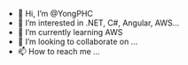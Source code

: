 - 👋 Hi, I’m @YongPHC
- 👀 I’m interested in .NET, C#, Angular, AWS...
- 🌱 I’m currently learning AWS
- 💞️ I’m looking to collaborate on ...
- 📫 How to reach me ...

<!---
YongPHC/YongPHC is a ✨ special ✨ repository because its `README.md` (this file) appears on your GitHub profile.
You can click the Preview link to take a look at your changes.
--->

